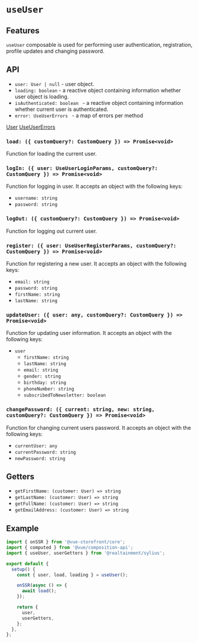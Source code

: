 # `useUser`

## Features

`useUser` composable is used for performing user authentication, registration, profile updates and changing password.

## API

- `user: User | null` - user object.
- `loading: boolean` - a reactive object containing information whether user object is loading.
- `isAuthenticated: boolean ` - a reactive object containing information whether current user is authenticated.
- `error: UseUserErrors ` - a map of errors per method

[User](../api-client/sylius-api.user.md)
[UseUserErrors](https://docs.vuestorefront.io/v2/reference/api/core.useusererrors.html)

### `load: ({ customQuery?: CustomQuery }) => Promise<void>`

Function for loading the current user.

### `logIn: ({ user: UseUserLoginParams, customQuery?: CustomQuery }) => Promise<void>`

Function for logging in user. It accepts an object with the following keys:

- `username: string`
- `password: string`

### `logOut: ({ customQuery?: CustomQuery }) => Promise<void>`

Function for logging out current user.

### `register: ({ user: UseUserRegisterParams, customQuery?: CustomQuery }) => Promise<void>`

Function for registering a new user. It accepts an object with the following keys:

- `email: string`
- `password: string`
- `firstName: string`
- `lastName: string`

### `updateUser: ({ user: any, customQuery?: CustomQuery }) => Promise<void>`

Function for updating user information. It accepts an object with the following keys:

- `user`
  - `firstName: string`
  - `lastName: string`
  - `email: string`
  - `gender: string`
  - `birthday: string`
  - `phoneNumber: string`
  - `subscribedToNewsletter: boolean`

### `changePassword: ({ current: string, new: string, customQuery?: CustomQuery }) => Promise<void>`

Function for changing current users password. It accepts an object with the following keys:

- `currentUser: any`
- `currentPassword: string`
- `newPassword: string`

## Getters

- `getFirstName: (customer: User) => string`
- `getLastName: (customer: User) => string`
- `getFullName: (customer: User) => string`
- `getEmailAddress: (customer: User) => string`

## Example

```js
import { onSSR } from '@vue-storefront/core';
import { computed } from '@vue/composition-api';
import { useUser, userGetters } from '@realtainment/sylius';

export default {
  setup() {
    const { user, load, loading } = useUser();

    onSSR(async () => {
      await load();
    });

    return {
      user,
      userGetters,
    };
  },
};
```
